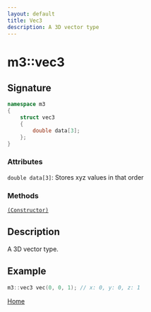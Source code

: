 ```yaml
---
layout: default
title: Vec3
description: A 3D vector type
---
```


# m3::vec3

## Signature

```c++
namespace m3
{
    struct vec3
    {
        double data[3];
    };
}
```

### Attributes

`double data[3]`: Stores xyz values in that order

### Methods

[`(Constructor)`](./constructor.md)

## Description

A 3D vector type.

## Example

```c++
m3::vec3 vec(0, 0, 1); // x: 0, y: 0, z: 1
```

[Home](https://developergy.github.io/math3d/)